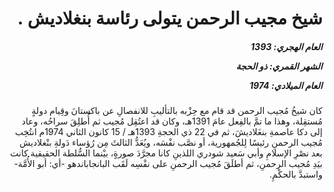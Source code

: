 <h1 dir="rtl">شيخ مجيب الرحمن يتولى رئاسة بنغلاديش .</h1>

<h5 dir="rtl">العام الهجري:  1393

الشهر القمري: ذو الحجة

العام الميلادي: 1974</h5>

<p dir="rtl">كان شيخُ مُجيب الرحمن قد قام مع حِزْبه بالتأليبِ للانفصالِ عن باكستانَ وقِيام دولةٍ مُستقِلة، وهذا ما تمَّ بالفِعل عامَ 1391هـ، وكان قد اعتُقِل مُجيب ثم أُطلِقَ سراحُه، وعاد إلى دكا عاصمةِ بنغَلاديشَ، ثم في 22 ذي الحجةِ 1393هـ / 15 كانون الثاني 1974م انتُخِب مُجيب الرحمنِ رئيسًا لِلجُمهورية، أو نصَّب نفْسَه، ويُعَدُّ الثالثَ مِن رُؤساء دَولةِ بنْغلاديش بعد نصْرِ الإسلامِ وأبي سَعيد شودري اللذينِ كانا مجرَّدَ صورةٍ، بيْنما السُّلطة الحقيقية كانت بيَدِ مُجيب الرحمنِ، ثم أطلَقَ مُجيب الرحمنِ على نفْسِه لَقَب البانجاباندهو -أي: أبو الأُمَّة- واستبدَّ بالحكْمِ.</p></br>
